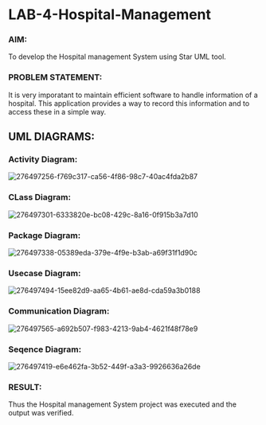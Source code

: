 # LAB-4-Hospital-Management
### AIM:
To develop the Hospital management System using Star UML tool.
### PROBLEM STATEMENT:
It is very imporatant to maintain efficient software to handle information of a hospital.
This application provides a way to record this information and to access these in a simple way.

## UML DIAGRAMS:
### Activity Diagram:
![276497256-f769c317-ca56-4f86-98c7-40ac4fda2b87](https://github.com/Jeevithha/LAB-4-Hospital-Management/assets/123623197/1e603d57-a2cd-42cb-a347-11c67b10cac8)
### CLass Diagram:
![276497301-6333820e-bc08-429c-8a16-0f915b3a7d10](https://github.com/Jeevithha/LAB-4-Hospital-Management/assets/123623197/c83fa46e-ac56-461d-b573-cb15f92313ed)
### Package Diagram:
![276497338-05389eda-379e-4f9e-b3ab-a69f31f1d90c](https://github.com/Jeevithha/LAB-4-Hospital-Management/assets/123623197/e321238e-9d69-403c-bb37-6b752f40cfa6)
### Usecase Diagram:
![276497494-15ee82d9-aa65-4b61-ae8d-cda59a3b0188](https://github.com/Jeevithha/LAB-4-Hospital-Management/assets/123623197/a571f6a7-7c6e-4cf4-80e3-bf3fdac1c35f)
### Communication Diagram:
![276497565-a692b507-f983-4213-9ab4-4621f48f78e9](https://github.com/Jeevithha/LAB-4-Hospital-Management/assets/123623197/386ca7af-8400-43df-a1c7-2b1de019a083)
### Seqence Diagram:
![276497419-e6e462fa-3b52-449f-a3a3-9926636a26de](https://github.com/Jeevithha/LAB-4-Hospital-Management/assets/123623197/ce1b10e0-0c8a-4b8c-9514-5d64f4eb5b20)

### RESULT:
Thus the Hospital management System project was executed and the output was verified.
